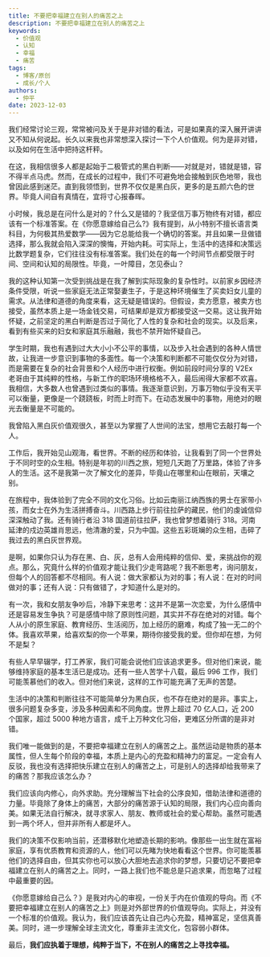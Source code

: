 ```yaml
---
title: 不要把幸福建立在别人的痛苦之上
description: 不要把幸福建立在别人的痛苦之上
keywords:
  - 价值观
  - 认知
  - 幸福
  - 痛苦
tags:
  - 博客/原创
  - 成长/个人
authors:
  - 仲平
date: 2023-12-03
---
```


我们经常讨论三观，常常被问及关于是非对错的看法，可是如果真的深入展开讲讲又不知从何说起。长久以来我也非常想深入探讨一下个人价值观。何为是非对错，以及如何在生活中把持这杆秤。

在这，我相信很多人都是起始于二极管式的黑白判断——对就是对，错就是错，容不得半点马虎。然而，在成长的过程中，我们不可避免地会接触到灰色地带，我也曾因此感到迷茫。直到我领悟到，世界不仅仅是黑白灰，更多的是五颜六色的世界。毕竟人间自有真情在，宜将寸心报春晖。

小时候，我总是在问什么是对的？什么又是错的？我坚信万事万物终有对错，都应该有一个标准答案。在《你愿意嫁给自己么?》我有提到，从小特别不擅长语言类科目，为何极其热爱数学——因为它总能给我一个确切的答案。并且如果一旦做错选择，那么我就会陷入深深的懊悔，开始内耗。可实际上，生活中的选择和决策远比数学题复杂，它们往往没有标准答案。我们处在的每一个时间节点都受限于时间、空间和认知的局限性。毕竟，一叶障目，怎见泰山？

我的这种认知第一次受到挑战是在我了解到实际现象的复杂性时。以前家乡因经济条件受限，听说一些家庭无法正常娶妻生子，于是这种环境催生了买卖妇女儿童的需求。从法律和道德的角度来看，这无疑是错误的。但假设，卖方愿意，被卖方也接受，虽然本质上是一场金钱交易，可结果却是双方都接受这一交易。这让我开始怀疑，之前坚定的黑白判断是否过于简化了人性的复杂和社会的现实。以及后来，看到有些买来的妇女和家庭其乐融融，我也不禁开始怀疑自己。

学生时期，我也有遇到过大大小小不公平的事情，以及步入社会遇到的各种人情世故，让我进一步意识到事物的多面性。每一个决策和判断都不可能仅仅分为对错，而是需要在复杂的社会背景和个人经历中进行权衡。例如前段时间分享的 V2Ex 老哥由于其纯粹的性格，与新工作的职场环境格格不入，最后闹得大家都不欢喜。我相信，大多数人也曾遇到过类似的事情。我逐渐意识到，万事万物似乎没有天平可以衡量，更像是一个跷跷板，时而上时而下。在动态发展中的事物，用绝对的眼光去衡量是不可能的。

我曾陷入黑白灰价值观很久，甚至以为掌握了人世间的法宝，想用它去敲打每一个人。

工作后，我开始见山观海，看世界。不断的经历和体验，让我看到了同一个世界处于不同时空的众生相。特别是年初的川西之旅，短短几天跑了万里路，体验了许多人的生活。这不是我第一次了解文化的差异，毕竟山在哪里和山在眼前，天壤之别。

在旅程中，我体验到了完全不同的文化习俗。比如云南丽江纳西族的男士在家带小孩，而女士在外为生活拼搏奋斗。川西路上步行前往拉萨的藏民，他们的虔诚信仰深深触动了我。还有骑行者沿 318 国道前往拉萨，我也曾梦想着骑行 318。河南延津的戍边英雄肖思远，他清澈的爱，只为中国。这些五彩斑斓的众生相，击碎了我过去的黑白灰世界观。

是啊，如果你只认为存在黑、白、灰，总有人会用纯粹的信仰、爱，来挑战你的观点。那么，究竟什么样的价值观才能让我们少走弯路呢？我不断思考，询问朋友，但每个人的回答都不尽相同。有人说：做大家都认为对的事；有人说：在对的时间做对的事；还有人说：只有做错了，才知道什么是对的。

有一次，我和女朋友争吵后，冷静下来思考：这并不是第一次恋爱，为什么感情中还是容易发生争执？可是感情中除了原则性问题，其实并不存在绝对的对错。每个人从小的原生家庭、教育经历、生活阅历，加上经历的磨难，构成了独一无二的个体。我喜欢苹果，给喜欢梨的你一个苹果，期待你接受我的爱。但你却在想，为何不是梨？

有些人早早辍学，打工养家，我们可能会说他们应该追求更多。但对他们来说，能够维持家庭的基本生活已是成功。还有一些人苦学十八载，最后 996 工作，我们可能羡慕他们的收入。但对他们来说，这样的工作可能充满了无声的苦楚。

生活中的决策和判断往往不可能简单分为黑白灰，也不存在绝对的是非。事实上，很多问题复杂多变，涉及多种因素和不同角度。世界上超过 70 亿人口，近 200 个国家，超过 5000 种地方语言，成千上万种文化习俗，更难区分所谓的是非对错。

我们唯一能做到的是，不要把幸福建立在别人的痛苦之上。虽然运动是物质的基本属性，但人生每个阶段的幸福，本质上是内心的充盈和精神力的富足。一定会有人反驳，我也没有选择把快乐建立在别人的痛苦之上，可是别人的选择却给我带来了的痛苦？那我应该怎么办？

我们应该向内修心，向外求助。充分理解当下社会的公序良知，借助法律和道德的力量。毕竟除了身体上的痛苦，大部分的痛苦源于认知的局限，我们内心应向善向美。如果无法自行解决，就寻求家人、朋友、教师或社会的爱心帮助。虽然可能遇到一两个坏人，但并非所有人都是坏人。

我们的决策不仅影响当前，还潜移默化地塑造长期的影响。像那些一出生就在富裕家庭，享有优质教育和资源的人，他们可以先睹为快地看看这个世界。你可能羡慕他们的选择自由，但其实你也可以放心大胆地去追求你的梦想，只要切记不要把幸福建立在别人的痛苦之上。同时，一路上我们也不能总是只追求果，而忽略了过程中最重要的因。

《你愿意嫁给自己么？》是我对内心的审视，一份关于内在价值观的导向。而《不要把幸福建立在别人的痛苦之上》则是对外部世界的价值观导向。实际上，并没有一个标准的价值观。我认为，我们应该首先让自己内心充盈，精神富足，坚信真善美。同时，进一步理解全球主流文化，尊重非主流文化，包容弱小群体。

最后，**我们应执着于理想，纯粹于当下，不在别人的痛苦之上寻找幸福。**

